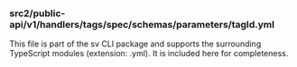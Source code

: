 ### src2/public-api/v1/handlers/tags/spec/schemas/parameters/tagId.yml

This file is part of the sv CLI package and supports the surrounding TypeScript modules (extension: .yml). It is included here for completeness.